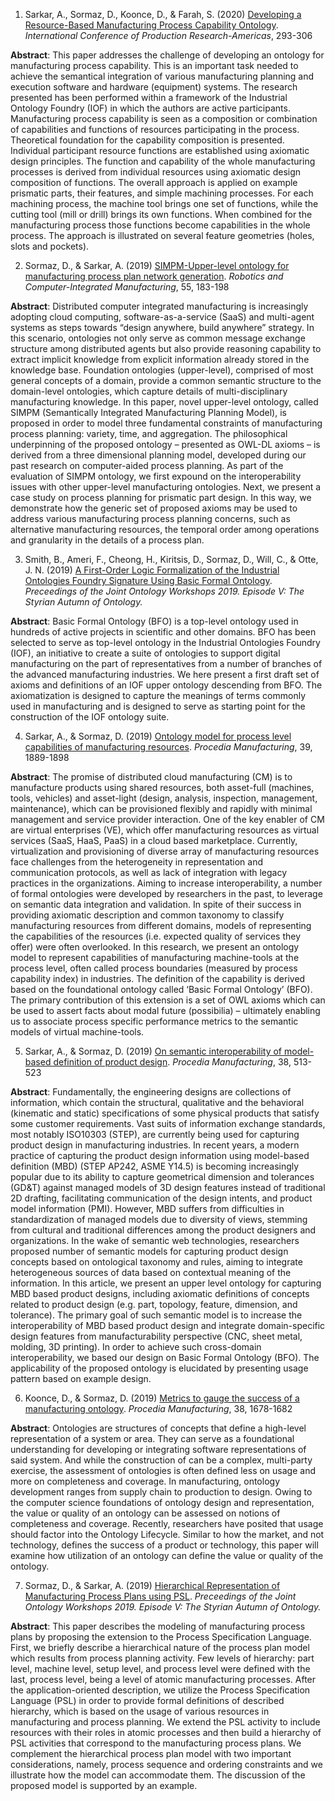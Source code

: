 1. Sarkar, A., Sormaz, D., Koonce, D., & Farah, S. (2020) <a href= "https://doi.org/10.1007/978-3-030-76307-7_22"> Developing a Resource-Based Manufacturing Process Capability Ontology</a>. <i>International Conference of Production Research-Americas</i>, 293-306

**Abstract**:
This paper addresses the challenge of developing an ontology for manufacturing process capability. This is an important task needed to achieve the semantical integration of various manufacturing planning and execution software and hardware (equipment) systems. The research presented has been performed within a framework of the Industrial Ontology Foundry (IOF) in which the authors are active participants. Manufacturing process capability is seen as a composition or combination of capabilities and functions of resources participating in the process. Theoretical foundation for the capability composition is presented. Individual participant resource functions are established using axiomatic design principles. The function and capability of the whole manufacturing processes is derived from individual resources using axiomatic design composition of functions. The overall approach is applied on example prismatic parts, their features, and simple machining processes. For each machining process, the machine tool brings one set of functions, while the cutting tool (mill or drill) brings its own functions. When combined for the manufacturing process those functions become capabilities in the whole process. The approach is illustrated on several feature geometries (holes, slots and pockets).





2. Sormaz, D., & Sarkar, A. (2019) <a href="https://doi.org/10.1016/j.rcim.2018.04.002">SIMPM-Upper-level ontology for manufacturing process plan network generation</a>. <i>Robotics and Computer-Integrated Manufacturing</i>, 55, 183-198

**Abstract**:
Distributed computer integrated manufacturing is increasingly adopting cloud computing, software-as-a-service (SaaS) and multi-agent systems as steps towards “design anywhere, build anywhere” strategy. In this scenario, ontologies not only serve as common message exchange structure among distributed agents but also provide reasoning capability to extract implicit knowledge from explicit information already stored in the knowledge base. Foundation ontologies (upper-level), comprised of most general concepts of a domain, provide a common semantic structure to the domain-level ontologies, which capture details of multi-disciplinary manufacturing knowledge. In this paper, novel upper-level ontology, called SIMPM (Semantically Integrated Manufacturing Planning Model), is proposed in order to model three fundamental constraints of manufacturing process planning: variety, time, and aggregation. The philosophical underpinning of the proposed ontology – presented as OWL-DL axioms – is derived from a three dimensional planning model, developed during our past research on computer-aided process planning. As part of the evaluation of SIMPM ontology, we first expound on the interoperability issues with other upper-level manufacturing ontologies. Next, we present a case study on process planning for prismatic part design. In this way, we demonstrate how the generic set of proposed axioms may be used to address various manufacturing process planning concerns, such as alternative manufacturing resources, the temporal order among operations and granularity in the details of a process plan.






3. Smith, B., Ameri, F., Cheong, H., Kiritsis, D., Sormaz, D., Will, C., & Otte, J. N. (2019) <a href= "https://www.researchgate.net/publication/336266083_A_First-Order_Logic_Formalization_of_the_Industrial_Ontologies_Foundry_Signature_Using_Basic_Formal_Ontology"> A First-Order Logic Formalization of the Industrial Ontologies Foundry Signature Using Basic Formal Ontology</a>. <i>Preceedings of the Joint Ontology Workshops 2019. Episode V: The Styrian Autumn of Ontology.</I>

**Abstract**:
Basic Formal Ontology (BFO) is a top-level ontology used in hundreds of active projects in scientific and other domains. BFO has been selected to serve as top-level ontology in the Industrial Ontologies Foundry (IOF), an initiative to create a suite of ontologies to support digital manufacturing on the part of representatives from a number of branches of the advanced manufacturing industries. We here present a first draft set of axioms and definitions of an IOF upper ontology descending from BFO. The axiomatization is designed to capture the meanings of terms commonly used in manufacturing and is designed to serve as starting point for the construction of the IOF ontology suite.


4. Sarkar, A., & Sormaz, D. (2019) <a href= "https://doi.org/10.1016/j.promfg.2020.01.244">Ontology model for process level capabilities of manufacturing resources</a>. <i>Procedia Manufacturing</i>, 39, 1889-1898

**Abstract**:
The promise of distributed cloud manufacturing (CM) is to manufacture products using shared resources, both asset-full (machines, tools, vehicles) and asset-light (design, analysis, inspection, management, maintenance), which can be provisioned flexibly and rapidly with minimal management and service provider interaction. One of the key enabler of CM are virtual enterprises (VE), which offer manufacturing resources as virtual services (SaaS, HaaS, PaaS) in a cloud based marketplace. Currently, virtualization and provisioning of diverse array of manufacturing resources face challenges from the heterogeneity in representation and communication protocols, as well as lack of integration with legacy practices in the organizations. Aiming to increase interoperability, a number of formal ontologies were developed by researchers in the past, to leverage on semantic data integration and validation. In spite of their success in providing axiomatic description and common taxonomy to classify manufacturing resources from different domains, models of representing the capabilities of the resources (i.e. expected quality of services they offer) were often overlooked. In this research, we present an ontology model to represent capabilities of manufacturing machine-tools at the process level, often called process boundaries (measured by process capability index) in industries. The definition of the capability is derived based on the foundational ontology called ‘Basic Formal Ontology’ (BFO). The primary contribution of this extension is a set of OWL axioms which can be used to assert facts about modal future (possibilia) – ultimately enabling us to associate process specific performance metrics to the semantic models of virtual machine-tools.


5. Sarkar, A., & Sormaz, D. (2019) <a href= "https://doi.org/10.1016/j.promfg.2020.01.065">On semantic interoperability of model-based definition of product design</a>. <i>Procedia Manufacturing</i>, 38, 513-523

**Abstract**:
Fundamentally, the engineering designs are collections of information, which contain the structural, qualitative and the behavioral (kinematic and static) specifications of some physical products that satisfy some customer requirements. Vast suits of information exchange standards, most notably ISO10303 (STEP), are currently being used for capturing product design in manufacturing industries. In recent years, a modern practice of capturing the product design information using model-based definition (MBD) (STEP AP242, ASME Y14.5) is becoming increasingly popular due to its ability to capture geometrical dimension and tolerances (GD&T) against managed models of 3D design features instead of traditional 2D drafting, facilitating communication of the design intents, and product model information (PMI). However, MBD suffers from difficulties in standardization of managed models due to diversity of views, stemming from cultural and traditional differences among the product designers and organizations. In the wake of semantic web technologies, researchers proposed number of semantic models for capturing product design concepts based on ontological taxonomy and rules, aiming to integrate heterogeneous sources of data based on contextual meaning of the information. In this article, we present an upper level ontology for capturing MBD based product designs, including axiomatic definitions of concepts related to product design (e.g. part, topology, feature, dimension, and tolerance). The primary goal of such semantic model is to increase the interoperability of MBD based product design and integrate domain-specific design features from manufacturability perspective (CNC, sheet metal, molding, 3D printing). In order to achieve such cross-domain interoperability, we based our design on Basic Formal Ontology (BFO). The applicability of the proposed ontology is elucidated by presenting usage pattern based on example design.


6. Koonce, D., & Sormaz, D. (2019) <a href= "https://doi.org/10.1016/j.promfg.2020.01.116">Metrics to gauge the success of a manufacturing ontology</a>. <i>Procedia Manufacturing</i>, 38, 1678-1682 

**Abstract**:
Ontologies are structures of concepts that define a high-level representation of a system or area. They can serve as a foundational understanding for developing or integrating software representations of said system. And while the construction of can be a complex, multi-party exercise, the assessment of ontologies is often defined less on usage and more on completeness and coverage. In manufacturing, ontology development ranges from supply chain to production to design. Owing to the computer science foundations of ontology design and representation, the value or quality of an ontology can be assessed on notions of completeness and coverage. Recently, researchers have posited that usage should factor into the Ontology Lifecycle. Similar to how the market, and not technology, defines the success of a product or technology, this paper will examine how utilization of an ontology can define the value or quality of the ontology.

7. Sormaz, D., & Sarkar, A. (2019) <a href= "http://ceur-ws.org/Vol-2518/paper-FOMI7.pdf">Hierarchical Representation of Manufacturing Process Plans using PSL</a>. <i>Preceedings of the Joint Ontology Workshops 2019. Episode V: The Styrian Autumn of Ontology.</i>

**Abstract**:
This paper describes the modeling of manufacturing process plans by proposing the extension to the Process Specification Language. First, we briefly describe a hierarchical nature of the process plan model which results from process planning activity. Few levels of hierarchy: part level, machine level, setup level, and process level were defined with the last, process level, being a level of atomic manufacturing processes. After the application-oriented description, we utilize the Process Specification Language (PSL) in order to provide formal definitions of described hierarchy, which is based on the usage of various resources in manufacturing and process planning. We extend the PSL activity to include resources with their roles in atomic processes and then build a hierarchy of PSL activities that correspond to the manufacturing process plans. We complement the hierarchical process plan model with two important considerations, namely, process sequence and ordering constraints and we illustrate how the model can accommodate them. The discussion of the proposed model is supported by an example.

